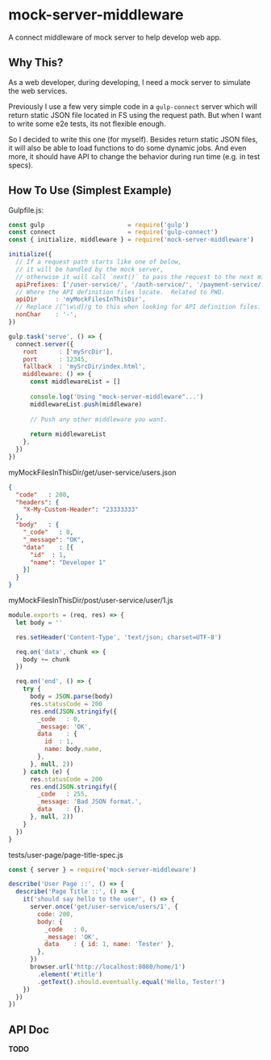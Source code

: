 mock-server-middleware
======================

A connect middleware of mock server to help develop web app.

Why This?
---------

As a web developer, during developing,
I need a mock server to simulate the web services.
  
Previously I use a few very simple code in a `gulp-connect` server
which will return static JSON file located in FS using the request path.
But when I want to write some e2e tests, its not flexible enough.

So I decided to write this one (for myself).  Besides return static JSON files,
it will also be able to load functions to do some dynamic jobs.  And even more,
it should have API to change the behavior during run time (e.g. in test specs).

How To Use (Simplest Example)
-----------------------------

Gulpfile.js:
```javascript
const gulp                       = require('gulp')
const connect                    = require('gulp-connect')
const { initialize, middleware } = require('mock-server-middleware')

initialize({
  // If a request path starts like one of below,
  // it will be handled by the mock server,
  // otherwise it will call `next()` to pass the request to the next middleware.
  apiPrefixes: ['/user-service/', '/auth-service/', '/payment-service/'],
  // Where the API definition files locate.  Related to PWD.
  apiDir     : 'myMockFilesInThisDir',
  // Replace /[^\w\d]/g to this when looking for API definition files.
  nonChar    : '-',
})

gulp.task('serve', () => {
  connect.server({
    root      : ['mySrcDir'],
    port      : 12345,
    fallback  : 'mySrcDir/index.html',
    middleware: () => {
      const middlewareList = []
      
      console.log('Using "mock-server-middleware"...')
      middlewareList.push(middleware)
      
      // Push any other middleware you want.
      
      return middlewareList
    },
  })
})
```

myMockFilesInThisDir/get/user-service/users.json
```json
{
  "code"   : 200,
  "headers": {
    "X-My-Custom-Header": "23333333"
  },
  "body"   : {
    "_code"   : 0,
    "_message": "OK",
    "data"    : [{
      "id"  : 1,
      "name": "Developer 1"
    }]
  }
}
```

myMockFilesInThisDir/post/user-service/user/1.js
```javascript
module.exports = (req, res) => {
  let body = ''

  res.setHeader('Content-Type', 'text/json; charset=UTF-8')

  req.on('data', chunk => {
    body += chunk
  })

  req.on('end', () => {
    try {
      body = JSON.parse(body)
      res.statusCode = 200
      res.end(JSON.stringify({
        _code   : 0,
        _message: 'OK',
        data    : {
          id  : 1,
          name: body.name,
        },
      }, null, 2))
    } catch (e) {
      res.statusCode = 200
      res.end(JSON.stringify({
        _code   : 255,
        _message: 'Bad JSON format.',
        data    : {},
      }, null, 2))
    }
  })
}
```

tests/user-page/page-title-spec.js
```javascript
const { server } = require('mock-server-middleware')

describe('User Page ::', () => {
  describe('Page Title ::', () => {
    it('should say hello to the user', () => {
      server.once('get/user-service/users/1', {
        code: 200,
        body: {
          _code   : 0,
          _message: 'OK',
          data    : { id: 1, name: 'Tester' },
        },
      })
      browser.url('http://localhost:8080/home/1')
        .element('#title')
        .getText().should.eventually.equal('Hello, Tester!')
    })
  })
})
```

API Doc
-------

**TODO**
